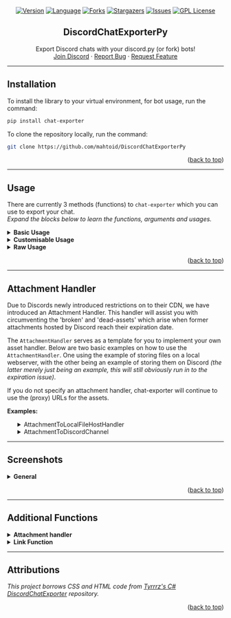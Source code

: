 <div align="center">

[![Version][pypi-version]][pypi-url]
[![Language][language-dom]][github-url]
[![Forks][forks-shield]][forks-url]
[![Stargazers][stars-shield]][stars-url]
[![Issues][issues-shield]][issues-url]
[![GPL License][license-shield]][license-url]


  <h2>DiscordChatExporterPy</h2>

  <p>
    Export Discord chats with your discord.py (or fork) bots!
    <br />
    <a href="https://discord.mahto.id/">Join Discord</a>
    ·
    <a href="https://github.com/mahtoid/DiscordChatExporterPy/issues/new?assignees=&labels=bug&template=bug-report.yml">Report Bug</a>
    ·
    <a href="https://github.com/mahtoid/DiscordChatExporterPy/issues/new?assignees=&labels=enhancement&template=feature-request.yml">Request Feature</a>
  </p>
</div>

---
## Installation

To install the library to your virtual environment, for bot usage, run the command:
```sh 
pip install chat-exporter
```

To clone the repository locally, run the command:
```sh
git clone https://github.com/mahtoid/DiscordChatExporterPy
```

<p align="right">(<a href="#top">back to top</a>)</p>

---
## Usage

There are currently 3 methods (functions) to `chat-exporter` which you can use to export your chat.<br/>
_Expand the blocks below to learn the functions, arguments and usages._
<details><summary><b>Basic Usage</b></summary>

`.quick_export()` is the simplest way of using chat-exporter.

Using the _quick_export_ function will gather the history of the channel you give, build the transcript then post the file and embed directly to the channel - returning a message object gathered from the message it posted.

This is mostly seen as a demo function, as opposed to a command you should actually use. 

**Required Argument(s):**<br/>
`channel`: `discord.TextChannel` object, whether `ctx.channel` or any channel you gather.

**Optional Argument(s):**<br/>
`bot`: `commands.Bot` object to gather members who are no longer in your guild.

**Return Argument:**<br/>
`discord.Message`: The message _quick_export_ will send, containing the embed and exported chat file.

**Example:**
```python
import discord
import chat_exporter
from discord.ext import commands

intents = discord.Intents.default()
intents.members = True
intents.message_content = True

bot = commands.Bot(command_prefix="!", intents=intents)

...

@bot.command()
async def save(ctx: commands.Context):
    await chat_exporter.quick_export(ctx.channel)

...
```

</details>

<details><summary><b>Customisable Usage</b></summary>

`.export()` is the most efficient and flexible method to export a chat using chat-exporter.

Using the _export_ function will generate a transcript using the channel you pass in, along with using any of the custom kwargs passed in to set limits, timezone, 24h formats and more (listed below).

This would be the main function to use within chat-exporter.

**Required Argument(s):**<br/>
`channel`: `discord.TextChannel` object, whether `ctx.channel` or any channel you gather.

**Optional Argument(s):**<br/>
`limit`: Integer value to set the limit (amount of messages) the chat exporter gathers when grabbing the history (default=unlimited).<br/>
`tz_info`: String value of a [TZ Database name](https://en.wikipedia.org/wiki/List_of_tz_database_time_zones#List) to set a custom timezone for the exported messages (default=UTC).<br/>
`guild`: `discord.Guild` object which can be passed in to solve bugs for certain forks.<br/>
`military_time`: Boolean value to set a 24h format for times within your exported chat (default=False | 12h format).<br/>
`fancy_times`: Boolean value which toggles the 'fancy times' (Today|Yesterday|Day).<br/>
`before`: `datetime.datetime` object which allows to gather messages from before a certain date.<br/>
`after`: `datetime.datetime` object which allows to gather messages from after a certain date.<br/>
`bot`: `commands.Bot` object to gather members who are no longer in your guild.<br/>
`attachment_handler`: `chat_exporter.AttachmentHandler` object to export assets to in order to make them available after the `channel` got deleted.<br/>

**Return Argument:**<br/>
`transcript`: The HTML build-up for you to construct the HTML File with Discord.

**Example:**
```python
import io

...

@bot.command()
async def save(ctx: commands.Context, limit: int = 100, tz_info: str = "UTC", military_time: bool = True):
    transcript = await chat_exporter.export(
        ctx.channel,
        limit=limit,
        tz_info=tz_info,
        military_time=military_time,
        bot=bot,
    )

    if transcript is None:
        return

    transcript_file = discord.File(
        io.BytesIO(transcript.encode()),
        filename=f"transcript-{ctx.channel.name}.html",
    )

    await ctx.send(file=transcript_file)
```
</details>
<details><summary><b>Raw Usage</b></summary>

`.raw_export()` is for the crazy people who like to do their own thing when using chat-exporter.

Using the _raw_export_ function will generate a transcript using the list of messages you pass in, along with using any of the custom kwargs passed in to set limits, timezone, 24h formats and more (listed below).

This would be for people who want to filter what content to export.

**Required Argument(s):**<br/>
`channel`: `discord.TextChannel` object, whether `ctx.channel` or any channel you gather (this is just for padding the header).<br/>
`messages`: A list of Message objects which you wish to export to an HTML file.

**Optional Argument(s):**<br/>
`tz_info`: String value of a [TZ Database name](https://en.wikipedia.org/wiki/List_of_tz_database_time_zones#List) to set a custom timezone for the exported messages (default=UTC)<br/>
`military_time`: Boolean value to set a 24h format for times within your exported chat (default=False | 12h format)<br/>
`fancy_times`: Boolean value which toggles the 'fancy times' (Today|Yesterday|Day)<br/>
`bot`: `commands.Bot` object to gather members who are no longer in your guild.
`attachment_handler`: `chat_exporter.AttachmentHandler` object to export assets to in order to make them available after the `channel` got deleted.<br/>

**Return Argument:**<br/>
`transcript`: The HTML build-up for you to construct the HTML File with Discord.

**Example:**
```python
import io

...

@bot.command()
async def purge(ctx: commands.Context, tz_info: str, military_time: bool):
    deleted_messages = await ctx.channel.purge()

    transcript = await chat_exporter.raw_export(
        ctx.channel,
        messages=deleted_messages,
        tz_info=tz_info,
        military_time=military_time,
        bot=bot,
    )

    if transcript is None:
        return

    transcript_file = discord.File(
        io.BytesIO(transcript.encode()),
        filename=f"transcript-{ctx.channel.name}.html",
    )

    await ctx.send(file=transcript_file)
```
</details>


<p align="right">(<a href="#top">back to top</a>)</p>

---
## Attachment Handler

Due to Discords newly introduced restrictions on to their CDN, we have introduced an Attachment Handler. This handler
will assist you with circumventing the 'broken' and 'dead-assets' which arise when former attachments hosted by Discord
reach their expiration date.

The `AttachmentHandler` serves as a template for you to implement your own asset handler. Below are two basic examples on
how to use the `AttachmentHandler`. One using the example of storing files on a local webserver, with the other being
an example of storing them on Discord *(the latter merely just being an example, this will still obviously run in to
the expiration issue)*.

If you do not specify an attachment handler, chat-exporter will continue to use the (proxy) URLs for the assets.

**Examples:**

<ol>
<details><summary>AttachmentToLocalFileHostHandler</summary>

Assuming you have a file server running, which serves the content of the folder `/usr/share/assets/` 
under `https://example.com/assets/`, you can easily use the `AttachmentToLocalFileHostHandler` like this:
```python
import io
import discord
from discord.ext import commands
import chat_exporter
from chat_exporter import AttachmentToLocalFileHostHandler

...

# Establish the file handler
file_handler = AttachmentToLocalFileHostHandler(
    base_path="/usr/share/assets",
    url_base="https://example.com/assets/",
)

@bot.command()
async def save(ctx: commands.Context):
    transcript = await chat_exporter.export(
        ctx.channel,
        attachment_handler=file_handler,
    )

    if transcript is None:
        return

    transcript_file = discord.File(
        io.BytesIO(transcript.encode()),
        filename=f"transcript-{ctx.channel.name}.html",
    )

    await ctx.send(file=transcript_file)

```
</details>

<details><summary>AttachmentToDiscordChannel</summary>

Assuming you want to store your attachments in a discord channel, you can use the `AttachmentToDiscordChannel`. 
Please note that discord recent changes regarding content links will result in the attachments links being broken 
after 24 hours. While this is therefor not a recommended way to store your attachments, it should give you a good 
idea how to perform asynchronous storing of the attachments.

```python
import io
import discord
from discord.ext import commands
import chat_exporter
from chat_exporter import AttachmentToDiscordChannel

...

# Establish the file handler
channel_handler = AttachmentToDiscordChannel(
    channel=bot.get_channel(CHANNEL_ID),
)

@bot.command()
async def save(ctx: commands.Context):
    transcript = await chat_exporter.export(
        ctx.channel,
        attachment_handler=channel_handler,
    )

    if transcript is None:
        return

    transcript_file = discord.File(
        io.BytesIO(transcript.encode()),
        filename=f"transcript-{ctx.channel.name}.html",
    )

    await ctx.send(file=transcript_file)

```
</details>
</ol>

---
## Screenshots

<details><summary><b>General</b></summary>
<ol>
    <details><summary>Discord</summary>
    <img src="https://raw.githubusercontent.com/mahtoid/DiscordChatExporterPy/master/.screenshots/channel_output.png">
    </details>
    <details><summary>Chat-Exporter</summary>
    <img src="https://raw.githubusercontent.com/mahtoid/DiscordChatExporterPy/master/.screenshots/html_output.png">
    </details>
</ol>
</details>
<p align="right">(<a href="#top">back to top</a>)</p>


---
## Additional Functions

<details><summary><b>Attachment handler</b></summary>
In order to prevent the transcripts from being broken either when a channel is deleted or by the newly introduced 
restrictions to media links in discord, chat-exporter now supports an asset handler. 

`chat_exporter.AttachmentHandler` serves as a template for you to implement your own asset handler. 
As example we provide two basic versions of an asset handler, one that stores the assets locally and one that 
uploads them to a discord. 
Of course the second one is also in some sense broken, but it should give a good idea on how to implement such an 
`AttachmentHandler`.

If you don't specify an asset handler, chat-exporter will use the normal (proxy) urls for the assets.
The important part of your implementation is, that you have to overwrite the url and proxy_url attribute of the 
Attachment in your implementation of `AttachmentHandler`. The url attribute should be the url where the asset is available.

<details><summary><b>Concept</b></summary>

The concept of implementing such an AttachmentHandler is very easy. In the following a short general procedure is 
described to write your own AttachmentHandler fitting your storage solution. Here we will assume, that we store the 
attachments in a cloud storage.

1. Subclassing
Start by subclassing `chat_exporter.AttachmentHandler` and implement the `__init__` method if needed. This should look 
something like this:

```python
from chat_exporter import AttachmentHandler
from cloud_wrapper import CloudClient


class MyAttachmentHandler(AttachmentHandler):
    def __init__(self, *args, **kwargs):
        # Your initialization code here
        # in your case we just create the cloud client
        self.cloud_client = CloudClient()

```

2. Overwrite process_asset
The `process_asset` method is the method that is called for each asset in the chat. Here we have to implement the 
upload logic and the generation of the asset url from the uploaded asset.
    
```python
import io
import aiohttp
from chat_exporter import AttachmentHandler
from cloud_wrapper import CloudClient
from discord import Attachment


class MyAttachmentHandler(AttachmentHandler):
    async def process_asset(self, attachment: Attachment):
        # Your upload logic here, in our example we just upload the asset to the cloud
        
        # first we need to authorize the client
        await self.cloud_client.authorize()
        
        # then we fetch the content of the attachment
        async with aiohttp.ClientSession() as session:
            async with session.get(attachment.url) as res:
                if res.status != 200:
                    res.raise_for_status()
                data = io.BytesIO(await res.read())
        data.seek(0)
        
        # and upload it to the cloud, back we get some sort of identifier for the uploaded file
        asset_id = await self.cloud_client.upload(data)
        
        # now we can generate the asset url from the identifier
        asset_url = await self.cloud_client.get_share_url(asset_id, shared_with="everyone")
        
        # and set the url attribute of the attachment to the generated url
        attachment.url = asset_url
        return attachment

```

Note
1. The `process_asset` method should return the attachment object with the url attribute set to the generated url.
2. The `process_asset` method should be an async method, as it is likely that you have to do some async operations 
   like fetching the content of the attachment or uploading it to the cloud.
3. You are free to add other methods in your class, and call them from `process_asset` if you need to do some 
   operations before or after the upload of the asset. But the `process_asset` method is the only method that is 
called from chat-exporter.

</details>




**Examples:**

<ol>
<details><summary>AttachmentToLocalFileHostHandler</summary>

Assuming you have a file server running, which serves the content of the folder `/usr/share/assets/` 
under `https://example.com/assets/`, you can easily use the `AttachmentToLocalFileHostHandler` like this:
```python
import io
import discord
from discord.ext import commands
import chat_exporter
from chat_exporter import AttachmentToLocalFileHostHandler
...

# Establish the file handler
file_handler = AttachmentToLocalFileHostHandler(
    base_path="/usr/share/assets",
    url_base="https://example.com/assets/",
)

@bot.command()
async def save(ctx: commands.Context, limit: int = 100, tz_info: str = "UTC", military_time: bool = True):
    transcript = await chat_exporter.export(
        ctx.channel,
        limit=limit,
        tz_info=tz_info,
        military_time=military_time,
        bot=bot,
        attachment_handler=file_handler,
    )

    if transcript is None:
        return

    transcript_file = discord.File(
        io.BytesIO(transcript.encode()),
        filename=f"transcript-{ctx.channel.name}.html",
    )

    await ctx.send(file=transcript_file)

```
</details>

<details><summary>AttachmentToDiscordChannel</summary>

Assuming you want to store your attachments in a discord channel, you can use the `AttachmentToDiscordChannel`. 
Please note that discord recent changes regarding content links will result in the attachments links being broken 
after 24 hours. While this is therefor not a recommended way to store your attachments, it should give you a good 
idea how to perform asynchronous storing of the attachments.

```python
import io
import discord
from discord.ext import commands
import chat_exporter
from chat_exporter import AttachmentToDiscordChannel
...

# Establish the file handler
channel_handler = AttachmentToDiscordChannel(
    channel=bot.get_channel(CHANNEL_ID),
)

@bot.command()
async def save(ctx: commands.Context, limit: int = 100, tz_info: str = "UTC", military_time: bool = True):
    transcript = await chat_exporter.export(
        ctx.channel,
        limit=limit,
        tz_info=tz_info,
        military_time=military_time,
        bot=bot,
        attachment_handler=channel_handler,
    )

    if transcript is None:
        return

    transcript_file = discord.File(
        io.BytesIO(transcript.encode()),
        filename=f"transcript-{ctx.channel.name}.html",
    )

    await ctx.send(file=transcript_file)

```
</details>
</ol>
</details>

<details><summary><b>Link Function</b></summary>
Downloading exported chats can build up a bunch of unwanted files on your PC which can get annoying, additionally - not everyone wants to download content from Discord.

Due to these pain, and many requests - I have built a fancy PHP script which will show the transcript file within a browser.<br/>
<ol>
<details><summary>quick_link</summary>
Similar in design to `.quick_export()` this is a bit of a demo function to produce a link and to give you an embed.

**Required Argument(s):**<br/>
`channel`: `discord.TextChannel` object, whether `ctx.channel` or any channel you gather.<br/>
`message`: The Discord message containing the transcript file

**Return Argument:**<br/>
`discord.Message`: The message _quick_link_ will send, containing the embed.

**Example:**
```python
import chat_exporter

...

@bot.command()
async def save(ctx: commands.Context):
    message = await chat_exporter.quick_export(ctx.channel)
    await chat_exporter.quick_link(ctx.channel, message)
```
</details>

<details><summary>link</summary>
A simple function to return the link you will need to view the transcript online.

**Required Argument(s):**<br/>
`message`: The Discord message containing the transcript file

**Return Argument:**<br/>
`link`: The link to view the transcript file online

**Example:**
```python
import io

import chat_exporter

...

@bot.command()
async def save(ctx: commands.Context):
    transcript = await chat_exporter.export(ctx.channel)
    
    if transcript is None:
        return

    transcript_file = discord.File(
        io.BytesIO(transcript.encode()),
        filename=f"transcript-{ctx.channel.name}.html",
    )

    message = await ctx.send(file=transcript_file)
    link = await chat_exporter.link(message)

    await ctx.send("Click this link to view the transcript online: " + link)
```
</details>
</ol>

_Please note that the PHP script does NOT store any information.<br/>
It simply makes a request to the given URL and echos (prints) the content for you to be able to view it._

</details>



---
## Attributions

*This project borrows CSS and HTML code from [Tyrrrz's C# DiscordChatExporter](https://github.com/Tyrrrz/DiscordChatExporter/) repository.*

<p align="right">(<a href="#top">back to top</a>)</p>

<!-- LINK DUMP -->
[pypi-version]: https://img.shields.io/pypi/v/chat-exporter?style=for-the-badge
[pypi-url]: https://pypi.org/project/chat-exporter/
[language-dom]: https://img.shields.io/github/languages/top/mahtoid/discordchatexporterpy?style=for-the-badge
[forks-shield]: https://img.shields.io/github/forks/mahtoid/DiscordChatExporterPy?style=for-the-badge
[forks-url]: https://github.com/mahtoid/DiscordChatExporterPy/
[stars-shield]: https://img.shields.io/github/stars/mahtoid/DiscordChatExporterPy?style=for-the-badge
[stars-url]: https://github.com/mahtoid/DiscordChatExporterPy/stargazers
[issues-shield]: https://img.shields.io/github/issues/mahtoid/DiscordChatExporterPy?style=for-the-badge
[issues-url]: https://github.com/mahtoid/DiscordChatExporterPy/issues
[license-shield]: https://img.shields.io/github/license/mahtoid/DiscordChatExporterPy?style=for-the-badge
[license-url]: https://github.com/mahtoid/DiscordChatExporterPy/blob/master/LICENSE
[github-url]: https://github.com/mahtoid/DiscordChatExporterPy/
